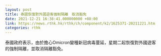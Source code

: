 ```yaml
---
layout: post
title: 泰國恢復對外國遊客強制隔離　取消豁免
date: 2021-12-21 16:38:41.000000000 +08:00
link: https://news.rthk.hk/rthk/ch/component/k2/1625371-20211221.htm
categories: rthk
---
```


泰國政府表示，由於擔心Omicron變種新冠病毒蔓延，星期二起恢復對外國遊客的強制隔離，並取消隔離豁免。
